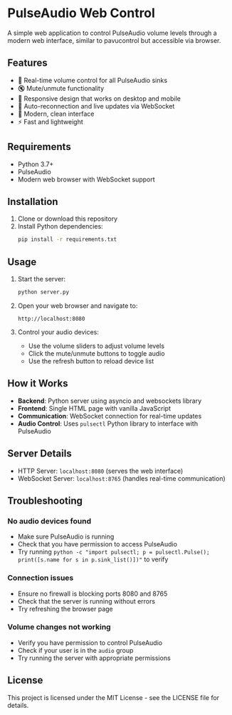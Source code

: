 # PulseAudio Web Control

A simple web application to control PulseAudio volume levels through a modern web interface, similar to pavucontrol but accessible via browser.

## Features

- 🎵 Real-time volume control for all PulseAudio sinks
- 🔇 Mute/unmute functionality
- 📱 Responsive design that works on desktop and mobile
- 🔄 Auto-reconnection and live updates via WebSocket
- 🎨 Modern, clean interface
- ⚡ Fast and lightweight

## Requirements

- Python 3.7+
- PulseAudio
- Modern web browser with WebSocket support

## Installation

1. Clone or download this repository
2. Install Python dependencies:
   ```bash
   pip install -r requirements.txt
   ```

## Usage

1. Start the server:
   ```bash
   python server.py
   ```

2. Open your web browser and navigate to:
   ```
   http://localhost:8080
   ```

3. Control your audio devices:
   - Use the volume sliders to adjust volume levels
   - Click the mute/unmute buttons to toggle audio
   - Use the refresh button to reload device list

## How it Works

- **Backend**: Python server using asyncio and websockets library
- **Frontend**: Single HTML page with vanilla JavaScript
- **Communication**: WebSocket connection for real-time updates
- **Audio Control**: Uses `pulsectl` Python library to interface with PulseAudio

## Server Details

- HTTP Server: `localhost:8080` (serves the web interface)
- WebSocket Server: `localhost:8765` (handles real-time communication)

## Troubleshooting

### No audio devices found
- Make sure PulseAudio is running
- Check that you have permission to access PulseAudio
- Try running `python -c "import pulsectl; p = pulsectl.Pulse(); print([s.name for s in p.sink_list()])"` to verify

### Connection issues
- Ensure no firewall is blocking ports 8080 and 8765
- Check that the server is running without errors
- Try refreshing the browser page

### Volume changes not working
- Verify you have permission to control PulseAudio
- Check if your user is in the `audio` group
- Try running the server with appropriate permissions

## License

This project is licensed under the MIT License - see the LICENSE file for details.
